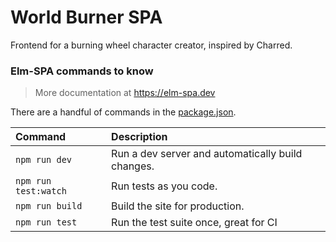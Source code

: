 # World Burner SPA

Frontend for a burning wheel character creator, inspired by Charred.

### Elm-SPA commands to know

> More documentation at https://elm-spa.dev

There are a handful of commands in the [package.json](./package.json).

| Command              | Description                                       |
| :------------------- | :------------------------------------------------ |
| `npm run dev`        | Run a dev server and automatically build changes. |
| `npm run test:watch` | Run tests as you code.                            |
| `npm run build`      | Build the site for production.                    |
| `npm run test`       | Run the test suite once, great for CI             |
